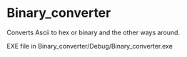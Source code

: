 # Binary_converter
Converts Ascii to hex or binary and the other ways around.

EXE file in Binary_converter/Debug/Binary_converter.exe
